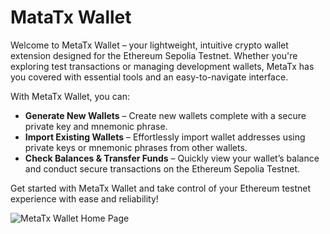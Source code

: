 # MataTx Wallet

Welcome to MetaTx Wallet – your lightweight, intuitive crypto wallet extension designed for the Ethereum Sepolia Testnet. Whether you're exploring test transactions or managing development wallets, MetaTx has you covered with essential tools and an easy-to-navigate interface.

With MetaTx Wallet, you can:

- **Generate New Wallets** – Create new wallets complete with a secure private key and mnemonic phrase.
- **Import Existing Wallets** – Effortlessly import wallet addresses using private keys or mnemonic phrases from other wallets.
- **Check Balances & Transfer Funds** – Quickly view your wallet’s balance and conduct secure transactions on the Ethereum Sepolia Testnet.

Get started with MetaTx Wallet and take control of your Ethereum testnet experience with ease and reliability!

![MetaTx Wallet Home Page](https://github.com/kayyueth/metatx-crypto-wallet/blob/main/client/public/home_page.png?raw=true)
